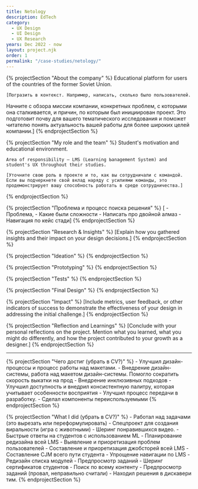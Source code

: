 ```yaml
---
title: Netology
description: EdTech
category:
  - UX Design
  - UI Design
  - UX Research
years: Dec 2022 - now
layout: project.njk
order: 1
permalink: "/case-studies/netology/"
---
```


{% projectSection "About the company" %}
	Educational platform for users of the countries of the former Soviet Union.

	[Погразить в контекст. Например, написать, сколько было пользователей.
Начните с обзора миссии компании, конкретных проблем, с которыми она сталкивается, и причин, по которым был инициирован проект. Это подготовит почву для вашего тематического исследования и поможет читателю понять актуальность вашей работы для более широких целей компании.]
{% endprojectSection %}

{% projectSection "My role and the team" %}
	Student's motivation and educational environment.

	Area of ​​responsibility — LMS (Learning Ьanagement System) and student's UX throughout their studies.

	[Уточните свою роль в проекте и то, как вы сотрудничали с командой. Если вы подчеркнете свой вклад наряду с усилиями команды, это продемонстрирует вашу способность работать в среде сотрудничества.]
{% endprojectSection %}

{% projectSection "Проблема и процесс поиска решения" %}
[
	- Проблема,
	- Какие были сложности
	- Написать про двойной алмаз
	- Навигация по кейс стади]
{% endprojectSection %}

{% projectSection "Research & Insights" %}
	[Explain how you gathered insights and their impact on your design decisions.]
{% endprojectSection %}

{% projectSection "Ideation" %}
{% endprojectSection %}

{% projectSection "Prototyping" %}
{% endprojectSection %}

{% projectSection "Tests" %}
{% endprojectSection %}

{% projectSection "Final Design" %}
{% endprojectSection %}

{% projectSection "Impact" %}
	[Include metrics, user feedback, or other indicators of success to demonstrate the effectiveness of your design in addressing the initial challenge.]
{% endprojectSection %}

{% projectSection "Reflection and Learnings" %}
	[Conclude with your personal reflections on the project. Mention what you learned, what you might do differently, and how the project contributed to your growth as a designer.]
{% endprojectSection %}






---

{% projectSection "Чего достиг (убрать в CV?)" %}
	- Улучшил дизайн-процессы и процесс работы над макетами.
	- Внедрение дизайн-системы, работа над макетом дизайн-системы. Помогло сократить скорость выкатки на прод
	- Внедрение инклюзивных подходов
	- Улучшил доступность и внедрил консистентную палитру, которая учитывает особенности восприятия
	- Улучшил процесс передачи в разработку.
	- Сделал компоненты переиспользуемыми
{% endprojectSection %}


{% projectSection "What I did (убрать в CV?)" %}
	- Работал над задачами (это вырезать или переформулировать)
	    - Спецпроект для создания виральности (игра с животными)
	    - Шеринг понравившихся видео.
	    - Быстрые ответы на студентов с использованием ML
	    - Планирование редизайна всей LMS
	    - Выявление и приоретизация проблем пользователей
	    - Составление и приоретизация джобсторей всей LMS
	    - Составление CJM всего пути студента
	    - Упрощение навигации по LMS
	    - Редизайн списка модулей
	    - Предпросмотр заданий
	    - Шеринг сертификатов студентов
	    - Поиск по всему контенту
	    - Предпросмотр заданий (провал, неправильно считали)
	- Находил решения в дискавери тим.
{% endprojectSection %}